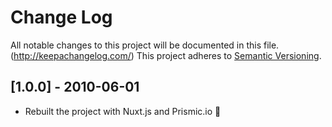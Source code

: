 # Change Log
All notable changes to this project will be documented in this file. (http://keepachangelog.com/)
This project adheres to [Semantic Versioning](http://semver.org/).

## [1.0.0] - 2010-06-01
- Rebuilt the project with Nuxt.js and Prismic.io 🎉